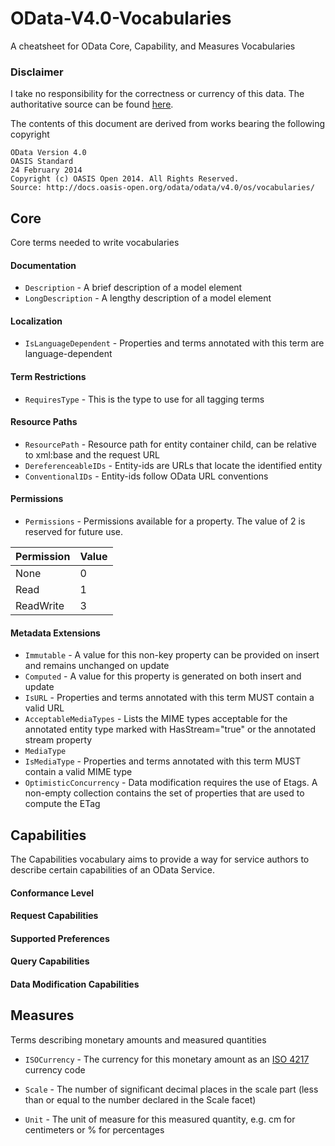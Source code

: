 # OData-V4.0-Vocabularies
A cheatsheet for OData Core, Capability, and Measures Vocabularies

### Disclaimer
I take no responsibility for the correctness or currency of this data. The authoritative source can be found [here](http://www.odata.org/vocabularies/).

The contents of this document are derived from works bearing the following copyright

```
OData Version 4.0
OASIS Standard
24 February 2014
Copyright (c) OASIS Open 2014. All Rights Reserved.
Source: http://docs.oasis-open.org/odata/odata/v4.0/os/vocabularies/
```

## Core
Core terms needed to write vocabularies

#### Documentation
- `Description` - A brief description of a model element
- `LongDescription` - A lengthy description of a model element

#### Localization
- `IsLanguageDependent` - Properties and terms annotated with this term are language-dependent

#### Term Restrictions
- `RequiresType` - This is the type to use for all tagging terms

#### Resource Paths
- `ResourcePath` - Resource path for entity container child, can be relative to xml:base and the request URL
- `DereferenceableIDs` - Entity-ids are URLs that locate the identified entity
- `ConventionalIDs` - Entity-ids follow OData URL conventions

#### Permissions
- `Permissions` - Permissions available for a property. The value of 2 is reserved for future use.

| Permission | Value |
|------------|-------|
|    None    |   0   |
|    Read    |   1   |
|  ReadWrite |   3   |

#### Metadata Extensions
- `Immutable` - A value for this non-key property can be provided on insert and remains unchanged on update
- `Computed` - A value for this property is generated on both insert and update
- `IsURL` - Properties and terms annotated with this term MUST contain a valid URL
- `AcceptableMediaTypes` - Lists the MIME types acceptable for the annotated entity type marked with HasStream="true" or the annotated stream property
- `MediaType`
- `IsMediaType` - Properties and terms annotated with this term MUST contain a valid MIME type
- `OptimisticConcurrency` - Data modification requires the use of Etags. A non-empty collection contains the set of properties that are used to compute the ETag

## Capabilities
The Capabilities vocabulary aims to provide a way for service authors to describe certain capabilities of an OData Service.

#### Conformance Level
#### Request Capabilities
#### Supported Preferences
#### Query Capabilities
#### Data Modification Capabilities

## Measures
Terms describing monetary amounts and measured quantities

- `ISOCurrency` - The currency for this monetary amount as an [ISO 4217](https://en.wikipedia.org/wiki/ISO_4217) currency code

- `Scale` - The number of significant decimal places in the scale part (less than or equal to the number declared in the Scale facet)

- `Unit` - The unit of measure for this measured quantity, e.g. cm for centimeters or % for percentages
